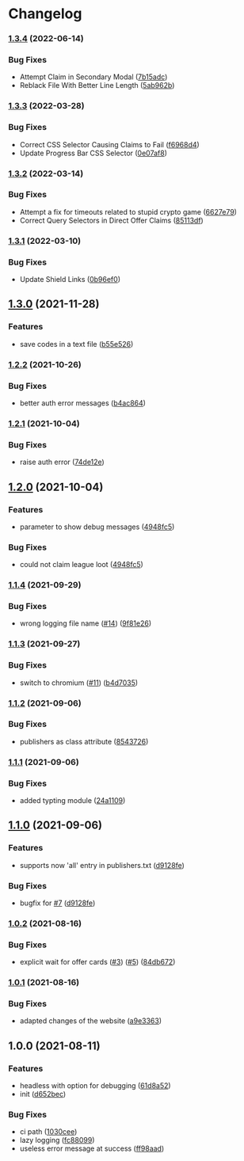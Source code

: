 # Changelog

### [1.3.4](https://www.github.com/srhinos/primelooter/compare/v1.3.3...v1.3.4) (2022-06-14)


### Bug Fixes

* Attempt Claim in Secondary Modal ([7b15adc](https://www.github.com/srhinos/primelooter/commit/7b15adc814fb6025847017a15fa5c136cfe7dcf9))
* Reblack File With Better Line Length ([5ab962b](https://www.github.com/srhinos/primelooter/commit/5ab962bf8966bb1f85c1fdc0af4254eadedb9ce0))

### [1.3.3](https://www.github.com/srhinos/primelooter/compare/v1.3.2...v1.3.3) (2022-03-28)


### Bug Fixes

* Correct CSS Selector Causing Claims to Fail ([f6968d4](https://www.github.com/srhinos/primelooter/commit/f6968d4c87bc010dac7f0b9d76cb7618ffe2c202))
* Update Progress Bar CSS Selector ([0e07af8](https://www.github.com/srhinos/primelooter/commit/0e07af86cf90578889c05f5af881b9c886b0fc63))

### [1.3.2](https://www.github.com/srhinos/primelooter/compare/v1.3.1...v1.3.2) (2022-03-14)


### Bug Fixes

* Attempt a fix for timeouts related to stupid crypto game ([6627e79](https://www.github.com/srhinos/primelooter/commit/6627e79d1ae7c736656dfbf2016a262bd3f142ab))
* Correct Query Selectors in Direct Offer Claims ([85113df](https://www.github.com/srhinos/primelooter/commit/85113df57ee5e7a18e7ca03fdf0ab9166e0730ad))

### [1.3.1](https://www.github.com/srhinos/primelooter/compare/v1.3.0...v1.3.1) (2022-03-10)


### Bug Fixes

* Update Shield Links ([0b96ef0](https://www.github.com/srhinos/primelooter/commit/0b96ef0f0e9002d72a75626aba6bd993cadab2f3))

## [1.3.0](https://www.github.com/sibalzer/primelooter/compare/v1.2.2...v1.3.0) (2021-11-28)


### Features

* save codes in a text file ([b55e526](https://www.github.com/sibalzer/primelooter/commit/b55e5268d5284bddf9ab7d549a1daad165adefa6))

### [1.2.2](https://www.github.com/sibalzer/primelooter/compare/v1.2.1...v1.2.2) (2021-10-26)


### Bug Fixes

* better auth error messages ([b4ac864](https://www.github.com/sibalzer/primelooter/commit/b4ac864846399af99c021bc30f650e8099490763))

### [1.2.1](https://www.github.com/sibalzer/primelooter/compare/v1.2.0...v1.2.1) (2021-10-04)


### Bug Fixes

* raise auth error ([74de12e](https://www.github.com/sibalzer/primelooter/commit/74de12eb1ae82519b189cf4377abf38a58a25234))

## [1.2.0](https://www.github.com/sibalzer/primelooter/compare/v1.1.4...v1.2.0) (2021-10-04)


### Features

* parameter to show debug messages ([4948fc5](https://www.github.com/sibalzer/primelooter/commit/4948fc513553553985a3503055d0c93b5b68a421))


### Bug Fixes

* could not claim league loot ([4948fc5](https://www.github.com/sibalzer/primelooter/commit/4948fc513553553985a3503055d0c93b5b68a421))

### [1.1.4](https://www.github.com/sibalzer/primelooter/compare/v1.1.3...v1.1.4) (2021-09-29)


### Bug Fixes

* wrong logging file name ([#14](https://www.github.com/sibalzer/primelooter/issues/14)) ([9f81e26](https://www.github.com/sibalzer/primelooter/commit/9f81e260098049fec3d35380200deda4a30f5d10))

### [1.1.3](https://www.github.com/sibalzer/primelooter/compare/v1.1.2...v1.1.3) (2021-09-27)


### Bug Fixes

* switch to chromium ([#11](https://www.github.com/sibalzer/primelooter/issues/11)) ([b4d7035](https://www.github.com/sibalzer/primelooter/commit/b4d70355e86099c9f217e410e0ba81361a6c2ffa))

### [1.1.2](https://www.github.com/sibalzer/primelooter/compare/v1.1.1...v1.1.2) (2021-09-06)


### Bug Fixes

* publishers as class attribute ([8543726](https://www.github.com/sibalzer/primelooter/commit/8543726cff182d7009c435e0b8100cc1040a0872))

### [1.1.1](https://www.github.com/sibalzer/primelooter/compare/v1.1.0...v1.1.1) (2021-09-06)


### Bug Fixes

* added typting module ([24a1109](https://www.github.com/sibalzer/primelooter/commit/24a1109f0dcea38a9d581c08653ff3f2b7d88ce5))

## [1.1.0](https://www.github.com/sibalzer/primelooter/compare/v1.0.2...v1.1.0) (2021-09-06)


### Features

* supports now 'all' entry in publishers.txt ([d9128fe](https://www.github.com/sibalzer/primelooter/commit/d9128fee9f24eadacd56b0db8ddd71eef8c92235))


### Bug Fixes

* bugfix for [#7](https://www.github.com/sibalzer/primelooter/issues/7) ([d9128fe](https://www.github.com/sibalzer/primelooter/commit/d9128fee9f24eadacd56b0db8ddd71eef8c92235))

### [1.0.2](https://www.github.com/sibalzer/primelooter/compare/v1.0.1...v1.0.2) (2021-08-16)


### Bug Fixes

* explicit wait for offer cards ([#3](https://www.github.com/sibalzer/primelooter/issues/3)) ([#5](https://www.github.com/sibalzer/primelooter/issues/5)) ([84db672](https://www.github.com/sibalzer/primelooter/commit/84db672673c7d9603c84a0e0feac446eb8340ab0))

### [1.0.1](https://www.github.com/sibalzer/primelooter/compare/v1.0.0...v1.0.1) (2021-08-16)


### Bug Fixes

* adapted changes of the website ([a9e3363](https://www.github.com/sibalzer/primelooter/commit/a9e3363a6e139e9b22540770534df13bf4351001))

## 1.0.0 (2021-08-11)


### Features

* headless with option for debugging ([61d8a52](https://www.github.com/sibalzer/primelooter/commit/61d8a520d69634b0daac6593b375ae6e141ceb7b))
* init ([d652bec](https://www.github.com/sibalzer/primelooter/commit/d652becf51fe7a7128de91c27259a12e0f6b9db2))


### Bug Fixes

* ci path ([1030cee](https://www.github.com/sibalzer/primelooter/commit/1030cee614aa7115cfdb9491fa65ad229df892b5))
* lazy logging ([fc88099](https://www.github.com/sibalzer/primelooter/commit/fc88099966d8e6a6a58eb3422ba4181f8c11a0ff))
* useless error message at success ([ff98aad](https://www.github.com/sibalzer/primelooter/commit/ff98aad08ac90f4bb50524e9565c5f9a52b89f00))
